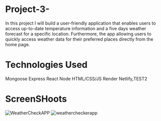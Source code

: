 # Project-3-

In this project I will build a user-friendly application that enables users to access up-to-date temperature information and a five days  weather forecast for a specific location.
Furthermore, the app  allowing users to quickly access weather data for their preferred places directly from the home page.

# Technologies Used

Mongoose Express React Node HTML/CSS/JS Render Netlify,TEST2

# ScreenSHoots 
![WeatherCheckAPP](https://github.com/mustafacev/Project-3-/assets/122946494/cb2e0a5d-d062-4ddd-a0d7-84216c6cd7d7)
![weathercheckerapp](https://github.com/mustafacev/Project-3-/assets/122946494/984238f2-7143-4567-b2f3-3a89cd91ac26)
